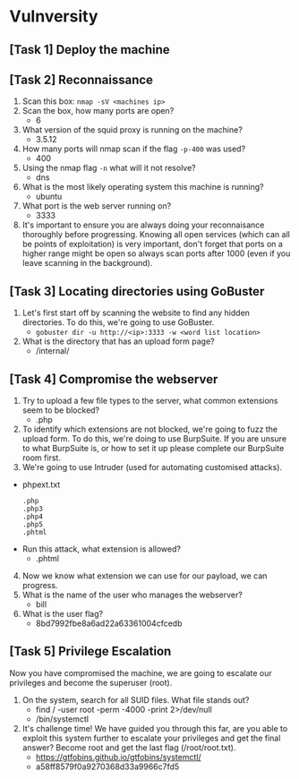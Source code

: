 # Vulnversity

## [Task 1] Deploy the machine

## [Task 2] Reconnaissance
1. Scan this box: `nmap -sV <machines ip>`
2. Scan the box, how many ports are open?
    - 6
3. What version of the squid proxy is running on the machine?
    - 3.5.12
4. How many ports will nmap scan if the flag `-p-400` was used?
    - 400
5. Using the nmap flag `-n` what will it not resolve?
    - dns
6. What is the most likely operating system this machine is running?
    - ubuntu
7. What port is the web server running on?
    - 3333
8. It's important to ensure you are always doing your reconnaisance thoroughly before progressing. Knowing all open services (which can all be points of exploitation) is very important, don't forget that ports on a higher range might be open so always scan ports after 1000 (even if you leave scanning in the background).

## [Task 3] Locating directories using GoBuster
1. Let's first start off by scanning the website to find any hidden directories. To do this, we're going to use GoBuster.
    - `gobuster dir -u http://<ip>:3333 -w <word list location>`
2. What is the directory that has an upload form page?
    - /internal/

## [Task 4] Compromise the webserver
1. Try to upload a few file types to the server, what common extensions seem to be blocked?
    - .php
2. To identify which extensions are not blocked, we're going to fuzz the upload form. To do this, we're doing to use BurpSuite. If you are unsure to what BurpSuite is, or how to set it up please complete our BurpSuite room first.
3. We're going to use Intruder (used for automating customised attacks).
- phpext.txt
    ```
    .php
    .php3
    .php4
    .php5
    .phtml
    ```
- Run this attack, what extension is allowed?
    - .phtml
4. Now we know what extension we can use for our payload, we can progress.
5. What is the name of the user who manages the webserver?
    - bill
6. What is the user flag?
    - 8bd7992fbe8a6ad22a63361004cfcedb

## [Task 5] Privilege Escalation
Now you have compromised the machine, we are going to escalate our privileges and become the superuser (root).
1. On the system, search for all SUID files. What file stands out?
    - find / -user root -perm -4000 -print 2>/dev/null
    - /bin/systemctl
2. It's challenge time! We have guided you through this far, are you able to exploit this system further to escalate your privileges and get the final answer? Become root and get the last flag (/root/root.txt).
    - https://gtfobins.github.io/gtfobins/systemctl/
    - a58ff8579f0a9270368d33a9966c7fd5

